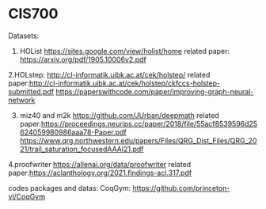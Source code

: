 # CIS700

Datasets:
1. HOList https://sites.google.com/view/holist/home
related paper: https://arxiv.org/pdf/1905.10006v2.pdf


2.HOLstep: http://cl-informatik.uibk.ac.at/cek/holstep/
related paper:http://cl-informatik.uibk.ac.at/cek/holstep/ckfccs-holstep-submitted.pdf
https://paperswithcode.com/paper/improving-graph-neural-network

3. miz40 and m2k  https://github.com/JUrban/deepmath
related paper:https://proceedings.neurips.cc/paper/2018/file/55acf8539596d25624059980986aaa78-Paper.pdf
https://www.qrg.northwestern.edu/papers/Files/QRG_Dist_Files/QRG_2021/trail_saturation_focusedAAAI21.pdf

4.proofwriter https://allenai.org/data/proofwriter
related paper:https://aclanthology.org/2021.findings-acl.317.pdf

codes packages and datas:
CoqGym: https://github.com/princeton-vl/CoqGym

